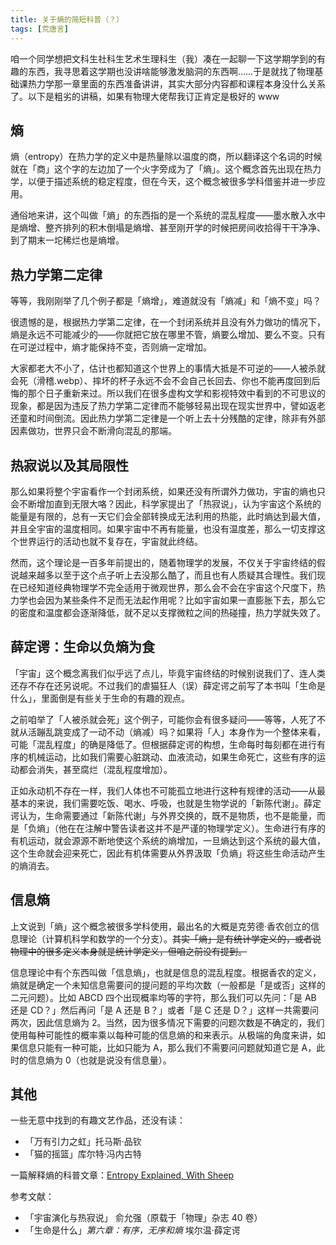 ```yaml
---
title: 关于熵的简短科普（？）
tags: [荒唐言]
---
```


咱一个同学想把文科生社科生艺术生理科生（我）凑在一起聊一下这学期学到的有趣的东西，我寻思着这学期也没讲啥能够激发脑洞的东西啊……于是就找了物理基础课热力学那一章里面的东西准备讲讲，其实大部分内容都和课程本身没什么关系了。以下是粗劣的讲稿，如果有物理大佬帮我订正肯定是极好的 www

## 熵

熵（entropy）在热力学的定义中是热量除以温度的商，所以翻译这个名词的时候就在「商」这个字的左边加了一个火字旁成为了「熵」。这个概念首先出现在热力学，以便于描述系统的稳定程度，但在今天，这个概念被很多学科借鉴并进一步应用。

通俗地来讲，这个叫做「熵」的东西指的是一个系统的混乱程度——墨水散入水中是熵增、整齐排列的积木倒塌是熵增、甚至刚开学的时候把房间收拾得干干净净、到了期末一坨稀烂也是熵增。

## 热力学第二定律

等等，我刚刚举了几个例子都是「熵增」，难道就没有「熵减」和「熵不变」吗？

<!--truncate-->

很遗憾的是，根据热力学第二定律，在一个封闭系统并且没有外力做功的情况下，熵是永远不可能减少的——你就把它放在哪里不管，熵要么增加、要么不变。只有在可逆过程中，熵才能保持不变，否则熵一定增加。

大家都老大不小了，估计也都知道这个世界上的事情大抵是不可逆的——人被杀就会死（滑稽.webp）、摔坏的杯子永远不会不会自己长回去、你也不能再度回到后悔的那个日子重新来过。所以我们在很多虚构文学和影视特效中看到的不可思议的现象，都是因为违反了热力学第二定律而不能够轻易出现在现实世界中，譬如返老还童和时间倒流。因此热力学第二定律是一个听上去十分残酷的定律，除非有外部因素做功，世界只会不断滑向混乱的那端。

## 热寂说以及其局限性

那么如果将整个宇宙看作一个封闭系统，如果还没有所谓外力做功，宇宙的熵也只会不断增加直到无限大咯？因此，科学家提出了「热寂说」，认为宇宙这个系统的能量是有限的，总有一天它们会全部转换成无法利用的热能，此时熵达到最大值，并且全宇宙的温度相同。如果宇宙中不再有能量，也没有温度差，那么一切支撑这个世界运行的活动也就不复存在，宇宙就此终结。

然而，这个理论是一百多年前提出的，随着物理学的发展，不仅关于宇宙终结的假说越来越多以至于这个点子听上去没那么酷了，而且也有人质疑其合理性。我们现在已经知道经典物理学不完全适用于微观世界，那么会不会在宇宙这个尺度下，热力学也会因为某些条件不足而无法起作用呢？比如宇宙如果一直膨胀下去，那么它的密度和温度都会逐渐降低，就不足以支撑微粒之间的热碰撞，热力学就失效了。

## 薛定谔：生命以负熵为食

「宇宙」这个概念离我们似乎远了点儿，毕竟宇宙终结的时候别说我们了、连人类还存不存在还另说呢。不过我们的虐猫狂人（误）薛定谔之前写了本书叫「生命是什么」，里面倒是有些关于生命的有趣的观点。

之前咱举了「人被杀就会死」这个例子，可能你会有很多疑问——等等，人死了不就从活蹦乱跳变成了一动不动（熵减）吗？如果将「人」本身作为一个整体来看，可能「混乱程度」的确是降低了。但根据薛定谔的构想，生命每时每刻都在进行有序的机械运动，比如我们需要心脏跳动、血液流动，如果生命死亡，这些有序的运动都会消失，甚至腐烂（混乱程度增加）。

正如永动机不存在一样，我们人体也不可能孤立地进行这种有规律的活动——从最基本的来说，我们需要吃饭、喝水、呼吸，也就是生物学说的「新陈代谢」。薛定谔认为，生命需要通过「新陈代谢」与外界交换的，既不是物质，也不是能量，而是「负熵」（他在在注解中警告读者这并不是严谨的物理学定义）。生命进行有序的有机运动，就会源源不断地使这个系统的熵增加，一旦熵达到这个系统的最大值，这个生命就会迎来死亡，因此有机体需要从外界汲取「负熵」将这些生命活动产生的熵消去。

## 信息熵

上文说到「熵」这个概念被很多学科使用，最出名的大概是克劳德·香农创立的信息理论（计算机科学和数学的一个分支）。<del>其实「熵」是有统计学定义的，或者说物理中的很多定义本身就是统计学定义，但咱之前没有提到。</del>

信息理论中有个东西叫做「信息熵」，也就是信息的混乱程度。根据香农的定义，熵就是确定一个未知信息需要问的提问题的平均次数（一般都是「是或否」这样的二元问题）。比如 ABCD 四个出现概率均等的字符，那么我们可以先问：「是 AB 还是 CD？」然后再问「是 A 还是 B？」或者「是 C 还是 D？」这样一共需要问两次，因此信息熵为 2。当然，因为很多情况下需要的问题次数是不确定的，我们使用每种可能性的概率乘以每种可能的信息熵的和来表示。从极端的角度来讲，如果信息只能有一种可能，比如只能为 A，那么我们不需要问问题就知道它是 A，此时的信息熵为 0（也就是说没有信息量）。

## 其他

一些无意中找到的有趣文艺作品，还没有读：

- 「万有引力之虹」托马斯·品钦
- 「猫的摇篮」库尔特·冯内古特

一篇解释熵的科普文章：[Entropy Explained, With Sheep](https://aatishb.com/entropy/)

参考文献：

- 「宇宙演化与热寂说」 俞允强（原载于「物理」杂志 40 卷）
- 「生命是什么」_第六章：有序，无序和熵_ 埃尔温·薛定谔
